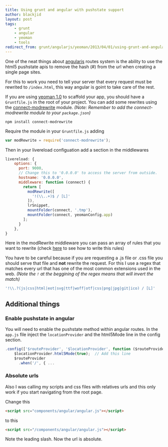 ```yaml
---
title: Using grunt and angular with pushstate support
author: blackjid
layout: post
tags:
    - grunt
    - angular
    - yeoman
    - tools
redirect_from: grunt/angularjs/yeoman/2013/04/01/using-grunt-and-angular-with-pushstate-support.html
---
```


One of the neat things about [angularjs][1] routes system is the ability to use the html5 pushstate apis to remove the hash (#) from the url when creating a single page sites.

For this to work you need to tell your server that every request must be rewrited to `/index.html`, this way angular is goint to take care of the rest.

If you are using [yeoman 1.0][2] to scaffold your app, you should have a `Gruntfile.js` in the root of your project. You can add some rewrites using the [connect-modrewrite][3] module. *(Note: Remember to add the connect-modrewrite module to your `package.json`)*

    npm install connect-modrewrite



Require the module in your `Gruntfile.js` adding

```javascript
var modRewrite = require('connect-modrewrite');
```

Then in your livereload configuation add a section in the middlewares

```javascript
livereload: {
    options: {
      port: 9000,
      // Change this to '0.0.0.0' to access the server from outside.
      hostname: '0.0.0.0',
      middleware: function (connect) {
        return [
          modRewrite([
            '!(\\..+)$ / [L]'
          ]),
          lrSnippet,
          mountFolder(connect, '.tmp'),
          mountFolder(connect, yeomanConfig.app)
        ];
      }
    },
}
```

Here in the modRewrite middleware you can pass an array of rules that you want to rewrite (check [here][3] to see how to write this rules)

You have to be careful because if you are requesting a .js file or .css file you should serve that file and **not** rewrite the request. For this I use a regex that matches every url that has one of the most common extensions used in the web. *(Note the `!` at the beggining of the regex means that will invert the match)*

```javascript
'!\\.?(js|css|html|eot|svg|ttf|woff|otf|css|png|jpg|git|ico) / [L]'
```

## Additional things

### Enable pushstate in angular

You will need to enable the pushstate method within angular routes. In the `app.js` file inject the `locationProvider` and the html5Mode line in the config section.

```javascript
.config(['$routeProvider', '$locationProvider', function ($routeProvider, $locationProvider) {
    $locationProvider.html5Mode(true);  // Add this line
    $routeProvider
      .when('/', { ...
```

### Absolute urls

Also I was calling my scripts and css files with relatives urls and this only work if you start navigating from the root page.

Change this

```html
<script src="components/angular/angular.js"></script>
```

to this

```html
<script src="/components/angular/angular.js"></script>
```

Note the leading slash. Now the url is absolute.

[1]: http://angularjs.org/
[2]: http://yeoman.io/
[3]: https://github.com/tinganho/connect-modrewrite
